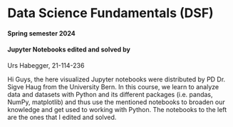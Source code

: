 # Data Science Fundamentals (DSF)
#### Spring semester 2024
#### Jupyter Notebooks edited and solved by
Urs Habegger, 21-114-236

Hi Guys, the here visualized Jupyter notebooks were distributed by PD Dr. Sigve Haug from the University Bern. In this course, we learn to analyze data and datasets with Python and its different packages (i.e. pandas, NumPy, matplotlib) and thus use the mentioned notebooks to broaden our knowledge and get used to working with Python. The notebooks to the left are the ones that I edited and solved.
